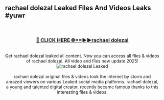 ## rachael dolezal Leaked Files And Videos Leaks #yuwr
<br>
<div align="center">
<h3><a href="https://watchclip.my.id/rachael dolezal" rel="nofollow">🔴 CLICK HERE 🌐==►►rachael dolezal</a></h3>
<br>
Get rachael dolezal leaked all content. Now you can access all files & videos of rachael dolezal. All video and files new update 2025!
<br>
<a href="https://watchclip.my.id/rachael dolezal" rel="nofollow" data-target="animated-image.originalLink"><img src="https://i.ibb.co.com/WyWwxjT/player-gif2.gif" alt="rachael dolezal Leaked" style="max-width: 100%; display: inline-block;" data-target="animated-image.originalImage"></a>
<br><br>
rachael dolezal original files & videos took the internet by storm and amazed viewers on various Leaked social media platforms. rachael dolezal, a young and talented digital creator, recently became famous thanks to this interesting files & videos.
</div>
<br>